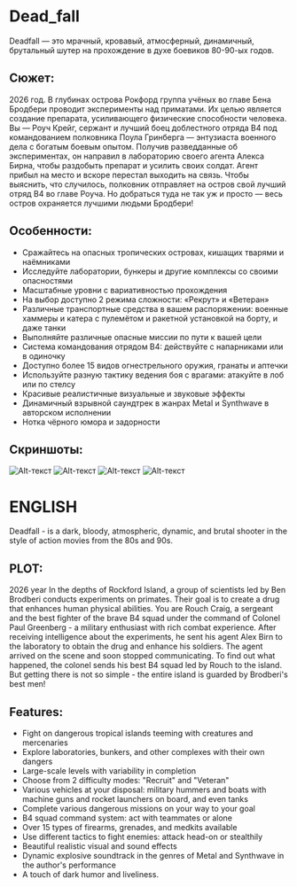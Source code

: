 # Dead_fall
Deadfall — это мрачный, кровавый, атмосферный, динамичный, брутальный шутер на прохождение в духе боевиков 80-90-ых годов.

## Сюжет: ##
2026 год. В глубинах острова Рокфорд группа учёных во главе Бена Бродбери проводит эксперименты над приматами. Их целью является создание препарата, усиливающего физические способности человека. Вы — Роуч Крейг, сержант и лучший боец доблестного отряда B4 под командованием полковника Поула Гринберга — энтузиаста военного дела с богатым боевым опытом. Получив разведданные об экспериментах, он направил в лабораторию своего агента Алекса Бирна, чтобы раздобыть препарат и усилить своих солдат. Агент прибыл на место и вскоре перестал выходить на связь. Чтобы выяснить, что случилось, полковник отправляет на остров свой лучший отряд B4 во главе Роуча. Но добраться туда не так уж и просто — весь остров охраняется лучшими людьми Бродбери!

## Особенности: ##
*  Сражайтесь на опасных тропических островах, кишащих тварями и наёмниками
*   Исследуйте лаборатории, бункеры и другие комплексы со своими опасностями
*   Масштабные уровни с вариативностью прохождения
*   На выбор доступно 2 режима сложности: «Рекрут» и «Ветеран»
*   Различные транспортные средства в вашем распоряжении: военные хаммеры и катера с пулемётом и ракетной установкой на борту, и даже танки
*   Выполняйте различные опасные миссии по пути к вашей цели
*   Система командования отрядом B4: действуйте с напарниками или в одиночку
*   Доступно более 15 видов огнестрельного оружия, гранаты и аптечки
*   Используйте разную тактику ведения боя с врагами: атакуйте в лоб или по стелсу
*   Красивые реалистичные визуальные и звуковые эффекты
*   Динамичный взрывной саундтрек в жанрах Metal и Synthwave в авторском исполнении
*   Нотка чёрного юмора и задорности

## Скриншоты: ##

![Alt-текст](https://cdn.akamai.steamstatic.com/steam/apps/2566110/ss_70d7826994c8d9abe5a63740513ed65f2e1fce7e.600x338.jpg "Screen1")
![Alt-текст](https://cdn.akamai.steamstatic.com/steam/apps/2566110/ss_18219171f4955b252c2acf8d19f87f4c9e6e7db9.600x338.jpg "Screen2")
![Alt-текст](https://cdn.akamai.steamstatic.com/steam/apps/2566110/ss_48389d65757d41c3276376b7af0eea708892780c.600x338.jpg "Screen3")
![Alt-текст](https://cdn.akamai.steamstatic.com/steam/apps/2566110/ss_a37a43f005eab2cb985958f6f08910d6951084ea.600x338.jpg "Screen4")

# ENGLISH #
Deadfall - is a dark, bloody, atmospheric, dynamic, and brutal shooter in the style of action movies from the 80s and 90s.

## PLOT: ##
2026 year In the depths of Rockford Island, a group of scientists led by Ben Brodberi conducts experiments on primates. Their goal is to create a drug that enhances human physical abilities. You are Rouch Craig, a sergeant and the best fighter of the brave B4 squad under the command of Colonel Paul Greenberg - a military enthusiast with rich combat experience. After receiving intelligence about the experiments, he sent his agent Alex Birn to the laboratory to obtain the drug and enhance his soldiers. The agent arrived on the scene and soon stopped communicating. To find out what happened, the colonel sends his best B4 squad led by Rouch to the island. But getting there is not so simple - the entire island is guarded by Brodberi's best men!

## Features: ##
*  Fight on dangerous tropical islands teeming with creatures and mercenaries
*  Explore laboratories, bunkers, and other complexes with their own dangers
*  Large-scale levels with variability in completion
*  Choose from 2 difficulty modes: "Recruit" and "Veteran"
*  Various vehicles at your disposal: military hummers and boats with machine guns and rocket launchers on board, and even tanks
*  Complete various dangerous missions on your way to your goal
*  B4 squad command system: act with teammates or alone
*  Over 15 types of firearms, grenades, and medkits available
*  Use different tactics to fight enemies: attack head-on or stealthily
*  Beautiful realistic visual and sound effects
*  Dynamic explosive soundtrack in the genres of Metal and Synthwave in the author's performance
*  A touch of dark humor and liveliness.
